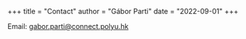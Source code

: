 +++
title = "Contact"
author = "Gábor Parti"
date = "2022-09-01"
+++

Email: gabor.parti@connect.polyu.hk

